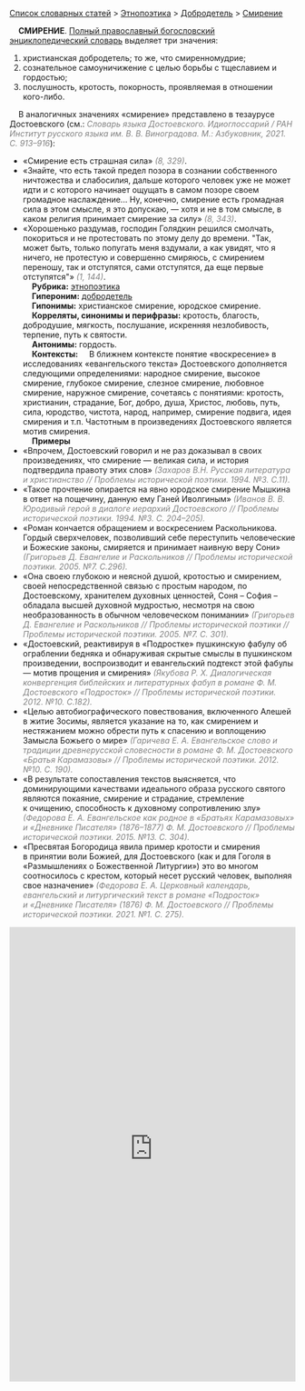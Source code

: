 <style>
st { color: Gray;
  font-style: italic;}
</style>

[Список словарных статей](https://thesaurus-dostoevsky.github.io/Thesaurus/) > [Этнопоэтика](ethnopoe.md) > [Добродетель](добродетель.md) > [Смирение](смирение.md) 

&nbsp;&nbsp;&nbsp;&nbsp;**СМИРЕНИЕ**. [Полный православный богословский энциклопедический словарь](https://azbyka.ru/) выделяет три значения:
1. христианская добродетель; то же, что смиренномудрие;
2. сознательное самоуничижение с целью борьбы с тщеславием и гордостью;
3. послушность, кротость, покорность, проявляемая в отношении кого-либо.
   
&nbsp;&nbsp;&nbsp;&nbsp;В аналогичных значениях «смирение» представлено в тезаурусе Достоевского (см.: <st>Словарь языка Достоевского. Идиоглоссарий / РАН Институт русского языка им. В. В. Виноградова. М.: Азбуковник, 2021. С. 913–916</st>):
* «Смирение есть страшная сила» <st>(8, 329)</st>.
* «Знайте, что есть такой предел позора в сознании собственного ничтожества и слабосилия, дальше которого человек уже не может идти и с которого начинает ощущать в самом позоре своем громадное наслаждение... Ну, конечно, смирение есть громадная сила в этом смысле, я это допускаю, — хотя и не в том смысле, в каком религия принимает смирение за силу» <st>(8, 343)</st>.
* «Хорошенько раздумав, господин Голядкин решился смолчать, покориться и не протестовать по этому делу до времени. "Так, может быть, только попугать меня вздумали, а как увидят, что я ничего, не протестую и совершенно смиряюсь, с смирением переношу, так и отступятся, сами отступятся, да еще первые отступятся"» <st>(1, 144)</st>.  
&nbsp;&nbsp;&nbsp;&nbsp;**Рубрика:** [этнопоэтика](ethnopoe.md)  
&nbsp;&nbsp;&nbsp;&nbsp;**Гипероним:** [добродетель](добродетель.md)  
&nbsp;&nbsp;&nbsp;&nbsp;**Гипонимы:** христианское смирение, юродское смирение.  
&nbsp;&nbsp;&nbsp;&nbsp;**Корреляты, синонимы и перифразы:** кротость, благость, добродушие, мягкость, послушание, искренняя незлобивость, терпение, путь к святости.  
&nbsp;&nbsp;&nbsp;&nbsp;**Антонимы:** гордость.  
&nbsp;&nbsp;&nbsp;&nbsp;**Контексты:** &nbsp;&nbsp;&nbsp;&nbsp;В ближнем контексте понятие «воскресение» в исследованиях «евангельского текста» Достоевского дополняется следующими определениями: народное смирение, высокое смирение, глубокое смирение,  слезное смирение, любовное смирение, наружное смирение,  сочетаясь с понятиями: кротость, христианин, страдание, Бог, добро, душа, Христос, любовь, путь, сила, юродство, чистота, народ, например, смирение подвига, идея смирения и т.п. Частотным в произведениях Достоевского является мотив смирения.  <br>
&nbsp;&nbsp;&nbsp;&nbsp;**Примеры**  
* «Впрочем, Достоевский говорил и не раз доказывал в своих произведениях, что смирение — великая сила, и история подтвердила правоту этих слов» <st> (Захаров В.Н. Русская литература и христианство // Проблемы исторической поэтики. 1994. №3. С.11).</st>  
* «Такое прочтение опирается на явно юродское смирение Мышкина в ответ на пощечину, данную ему Ганей Иволгиным» <st>(Иванов В. В. Юродивый герой в диалоге иерархий Достоевского // Проблемы исторической поэтики. 1994. №3. С. 204–205).</st>
* «Роман кончается обращением и воскресением Раскольникова. Гордый сверхчеловек, позволивший себе переступить человеческие и Божеские законы, смиряется и принимает наивную веру Сони» <st> (Григорьев Д. Евангелие и Раскольников // Проблемы исторической поэтики. 2005. №7. С.296).</st>  
* «Она своею глубокою и неясной душой, кротостью и смирением, своей непосредственной связью с простым народом, по Достоевскому, хранителем духовных ценностей, Соня – София – обладала высшей духовной мудростью, несмотря на свою необразованность в обычном человеческом понимании» <st>(Григорьев Д. Евангелие и Раскольников // Проблемы исторической поэтики // Проблемы исторической поэтики. 2005. №7. С. 301).</st>
* «Достоевский, реактивируя в «Подростке» пушкинскую фабулу об ограблении бедняка и обнаруживая скрытые смыслы в пушкинском произведении, воспроизводит и евангельский подтекст этой фабулы — мотив прощения и смирения» <st> (Якубова Р. Х. Диалогическая конвергенция библейских и литературных фабул в романе Ф. М. Достоевского «Подросток» // Проблемы исторической поэтики. 2012. №10. С.182).</st>  
* «Целью автобиографического повествования, включенного Алешей в житие Зосимы, является указание на то, как смирением и нестяжанием можно обрести путь к спасению и воплощению Замысла Божьего о мире» <st>(Гаричева Е. А. Евангельское слово и традиции древнерусской словесности в романе Ф. М. Достоевского «Братья Карамазовы» // Проблемы исторической поэтики. 2012. №10. С. 190).</st>
* «В результате сопоставления текстов выясняется, что доминирующими качествами идеального образа русского святого являются покаяние, смирение и страдание, стремление к очищению, способность к духовному сопротивлению злу» <st> (Федорова Е. А. Евангельское как родное в «Братьях Карамазовых» и «Дневнике Писателя» (1876–1877) Ф. М. Достоевского // Проблемы исторической поэтики. 2015. №13. С. 304).</st>
* «Пресвятая Богородица явила пример кротости и смирения в принятии воли Божией, для Достоевского (как и для Гоголя в «Размышлениях о Божественной Литургии») это во многом соотносилось с крестом, который несет русский человек, выполняя свое назначение» <st> (Федорова Е. А. Церковный календарь, евангельский и литургический текст в романе «Подросток» и «Дневнике Писателя» (1876) Ф. М. Достоевского // Проблемы исторической поэтики. 2021. №1. С. 275).</st>

<iframe src="https://thesaurus-dostoevsky.github.io/nk/смирение.html" style="border:0px;width:100%;height:800px" allowfullscreen="true" webkitallowfullscreen="true" mozallowfullscreen="true">
